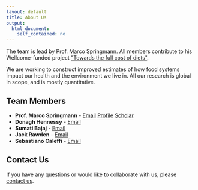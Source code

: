 ```yaml
---
layout: default
title: About Us
output: 
  html_document: 
    self_contained: no
---
```



The team is lead by Prof. Marco Springmann. All members contribute to his Wellcome-funded project ["Towards the full cost of diets"](https://wellcome.org/grant-funding/people-and-projects/grants-awarded/towards-full-cost-diets-valuing-and-attributing).

We are working to construct improved estimates of how food systems impact our health and the environment we live in. All our research is global in scope, and is mostly quantitative.   

## Team Members

-   **Prof. Marco Springmann** - [Email](mailto:m.springmann@ucl.ac.uk) [Profile](https://www.lshtm.ac.uk/aboutus/people/springmann.marco) [Scholar](https://scholar.google.com/citations?user=NZ7drjwAAAAJ&hl=en)
-   **Donagh Hennessy** - [Email](mailto:d.hennessy@ucl.ac.uk)
-   **Sumati Bajaj** - [Email](mailto:sumati.bajaj@ucl.ac.uk)
-   **Jack Rawden** - [Email](mailto:jack.rawden.22@ucl.ac.uk)
-   **Sebastiano Caleffi** - [Email](mailto:s.caleffi@ucl.ac.uk)

## Contact Us

If you have any questions or would like to collaborate with us, please [contact us](mailto:s.caleffi@ucl.ac.uk).
